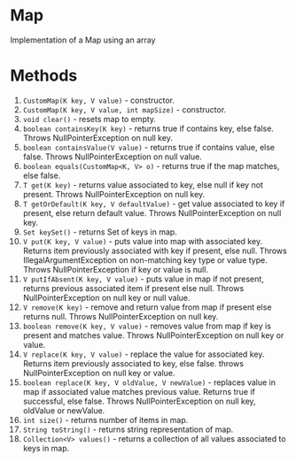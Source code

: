 # Map
Implementation of a Map using an array

# Methods
1. `CustomMap(K key, V value)` - constructor.
2. `CustomMap(K key, V value, int mapSize)` - constructor.
3. `void clear()` - resets map to empty.
4. `boolean containsKey(K key)` - returns true if contains key, else false. Throws NullPointerException on null key.
5. `boolean containsValue(V value)` - returns true if contains value, else false. Throws NullPointerException on null value.
6. `boolean equals(CustomMap<K, V> o)` - returns true if the map matches, else false.
7. `T get(K key)` - returns value associated to key, else null if key not present. Throws NullPointerException on null key. 
8. `T getOrDefault(K key, V defaultValue)` - get value associated to key if present, else return default value. Throws NullPointerException on null key.
9. `Set keySet()` - returns Set of keys in map.
10. `V put(K key, V value)` - puts value into map with associated key. Returns item previously associated with key if present, else null. Throws IllegalArgumentException on non-matching key type or value type. Throws NullPointerException if key or value is null.
11. `V putIfAbsent(K key, V value)` - puts value in map if not present, returns previous associated item if present else null. Throws NullPointerException on null key or null value.
12. `V remove(K key)` - remove and return value from map if present else returns null. Throws NullPointerException on null key.
13. `boolean remove(K key, V value)` - removes value from map if key is present and matches value. Throws NullPointerException on null key or value.
14. `V replace(K key, V value)` - replace the value for associated key. Returns item previously associated to key, else false. throws NullPointerException on null key or value.
15. `boolean replace(K key, V oldValue, V newValue)` - replaces value in map if associated value matches previous value. Returns true if successful, else false. Throws NullPointerException on null key, oldValue or newValue.
16. `int size()` - returns number of items in map.
17. `String toString()` - returns string representation of map.
18. `Collection<V> values()` - returns a collection of all values associated to keys in map.